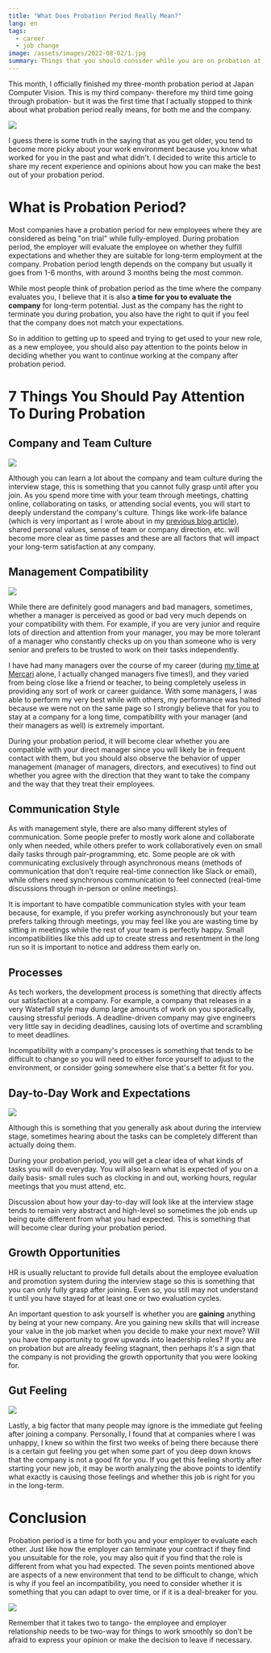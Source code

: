 ```yaml
---
title: "What Does Probation Period Really Mean?"
lang: en
tags:
  - career
  - job change
image: /assets/images/2022-08-02/1.jpg
summary: Things that you should consider while you are on probation at a new company
---
```


This month, I officially finished my three-month probation period at Japan Computer Vision. This is my third company- therefore my third time going through probation- but it was the first time that I actually stopped to think about what probation period really means, for both me and the company.

![](/assets/images/2022-10-24/1.jpg)

I guess there is some truth in the saying that as you get older, you tend to become more picky about your work environment because you know what worked for you in the past and what didn't. I decided to write this article to share my recent experience and opinions about how you can make the best out of your probation period.

# What is Probation Period?

Most companies have a probation period for new employees where they are considered as being "on trial" while fully-employed. During probation period, the employer will evaluate the employee on whether they fulfill expectations and whether they are suitable for long-term employment at the company. Probation period length depends on the company but usually it goes from 1-6 months, with around 3 months being the most common.

While most people think of probation period as the time where the company evaluates you, I believe that it is also **a time for you to evaluate the company** for long-term potential. Just as the company has the right to terminate you during probation, you also have the right to quit if you feel that the company does not match your expectations.

So in addition to getting up to speed and trying to get used to your new role, as a new employee, you should also pay attention to the points below in deciding whether you want to continue working at the company after probation period.

# 7 Things You Should Pay Attention To During Probation

## Company and Team Culture  

![](/assets/images/2022-10-24/2.jpg)

Although you can learn a lot about the company and team culture during the interview stage, this is something that you cannot fully grasp until after you join. As you spend more time with your team through meetings, chatting online, collaborating on tasks, or attending social events, you will start to deeply understand the company's culture. Things like work-life balance (which is very important as I wrote about in my [previous blog article](https://gmgchow.github.io/blog/2022/10/02/work-life-balance.html)), shared personal values, sense of team or company direction, etc. will become more clear as time passes and these are all factors that will impact your long-term satisfaction at any company.

## Management Compatibility

![](/assets/images/2022-10-24/3.jpg)

While there are definitely good managers and bad managers, sometimes, whether a manager is perceived as good or bad very much depends on your compatibility with them. For example, if you are very junior and require lots of direction and attention from your manager, you may be more tolerant of a manager who constantly checks up on you than someone who is very senior and prefers to be trusted to work on their tasks independently.

I have had many managers over the course of my career (during [my time at Mercari](https://gmgchow.github.io/blog/2022/07/14/mercari-retrospective.html) alone, I actually changed managers five times!), and they varied from being close like a friend or teacher, to being completely useless in providing any sort of work or career guidance. With some managers, I was able to perform my very best while with others, my performance was halted because we were not on the same page so I strongly believe that for you to stay at a company for a long time, compatibility with your manager (and their managers as well) is extremely important.

During your probation period, it will become clear whether you are compatible with your direct manager since you will likely be in frequent contact with them, but you should also observe the behavior of upper management (manager of managers, directors, and executives) to find out whether you agree with the direction that they want to take the company and the way that they treat their employees.

## Communication Style

As with management style, there are also many different styles of communication. Some people prefer to mostly work alone and collaborate only when needed, while others prefer to work collaboratively even on small daily tasks through pair-programming, etc. Some people are ok with communicating exclusively through asynchronous means (methods of communication that don't require real-time connection like Slack or email), while others need synchronous communication to feel connected (real-time discussions through in-person or online meetings).

It is important to have compatible communication styles with your team because, for example, if you prefer working asynchronously but your team prefers talking through meetings, you may feel like you are wasting time by sitting in meetings while the rest of your team is perfectly happy. Small incompatibilities like this add up to create stress and resentment in the long run so it is important to notice and address them early on.

## Processes

As tech workers, the development process is something that directly affects our satisfaction at a company. For example, a company that releases in a very Waterfall style may dump large amounts of work on you sporadically, causing stressful periods. A deadline-driven company may give engineers very little say in deciding deadlines, causing lots of overtime and scrambling to meet deadlines.

Incompatibility with a company's processes is something that tends to be difficult to change so you will need to either force yourself to adjust to the environment, or consider going somewhere else that's a better fit for you.

## Day-to-Day Work and Expectations

![](/assets/images/2022-10-24/4.jpg)

Although this is something that you generally ask about during the interview stage, sometimes hearing about the tasks can be completely different than actually doing them.

During your probation period, you will get a clear idea of what kinds of tasks you will do everyday. You will also learn what is expected of you on a daily basis- small rules such as clocking in and out, working hours, regular meetings that you must attend, etc.

Discussion about how your day-to-day will look like at the interview stage tends to remain very abstract and high-level so sometimes the job ends up being quite different from what you had expected. This is something that will become clear during your probation period.

## Growth Opportunities

HR is usually reluctant to provide full details about the employee evaluation and promotion system during the interview stage so this is something that you can only fully grasp after joining. Even so, you still may not understand it until you have stayed for at least one or two evaluation cycles.

An important question to ask yourself is whether you are **gaining** anything by being at your new company. Are you gaining new skills that will increase your value in the job market when you decide to make your next move? Will you have the opportunity to grow upwards into leadership roles? If you are on probation but are already feeling stagnant, then perhaps it's a sign that the company is not providing the growth opportunity that you were looking for.

## Gut Feeling

![](/assets/images/2022-10-24/5.jpg)

Lastly, a big factor that many people may ignore is the immediate gut feeling after joining a company. Personally, I found that at companies where I was unhappy, I knew so within the first two weeks of being there because there is a certain gut feeling you get when some part of you deep down knows that the company is not a good fit for you. If you get this feeling shortly after starting your new job, it may be worth analyzing the above points to identify what exactly is causing those feelings and whether this job is right for you in the long-term.

# Conclusion

Probation period is a time for both you and your employer to evaluate each other. Just like how the employer can terminate your contract if they find you unsuitable for the role, you may also quit if you find that the role is different from what you had expected. The seven points mentioned above are aspects of a new environment that tend to be difficult to change, which is why if you feel an incompatibility, you need to consider whether it is something that you can adapt to over time, or if it is a deal-breaker for you.

![](/assets/images/2022-10-24/6.jpg)

Remember that it takes two to tango- the employee and employer relationship needs to be two-way for things to work smoothly so don't be afraid to express your opinion or make the decision to leave if necessary.
